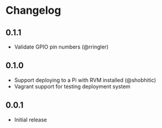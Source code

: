# Changelog

## 0.1.1

* Validate GPIO pin numbers (@rringler)

## 0.1.0

* Support deploying to a Pi with RVM installed (@shobhitic)
* Vagrant support for testing deployment system

## 0.0.1

* Initial release
